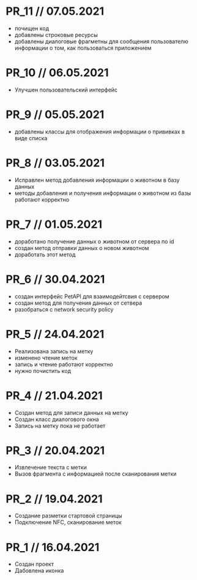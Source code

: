 # PR_11 // 07.05.2021

- почищен код
- добавлены строковые ресурсы
- добавлены диалоговые фрагметны для сообщения пользователю информации о том, как пользоваться приложением

# PR_10 // 06.05.2021

- Улучшен пользовательский интерфейс

# PR_9 // 05.05.2021

- добавлены классы для отображения информации о прививках в виде списка

# PR_8 // 03.05.2021

- Исправлен метод добавления информации о животном в базу данных
- методы добавления и получения информации о животном из базы работают корректно

# PR_7 // 01.05.2021

- доработано получение данных о животном от сервера по id
- создан метод отправки данных о новом животном
- доработать этот метод

# PR_6 // 30.04.2021

- создан интерфейс PetAPI для взаимодейтсвия с сервером
- создан метод для получения данных от сетвера
- разобраться с network security policy

# PR_5 // 24.04.2021

- Реализована запись на метку
- изменено чтение меток
- запись и чтение работают корректно
- нужно почистить код

# PR_4 // 21.04.2021

- Создан метод для записи данных на метку
- Создан класс диалогового окна
- Запись на метку пока не работает

# PR_3 // 20.04.2021

- Извлечение текста с метки
- Вызов фрагмента с информацией после сканирования метки

# PR_2 // 19.04.2021

- Создание разметки стартовой страницы
- Подключение NFC, сканирование меток

# PR_1 // 16.04.2021

- Создан проект
- Дабовлена иконка
